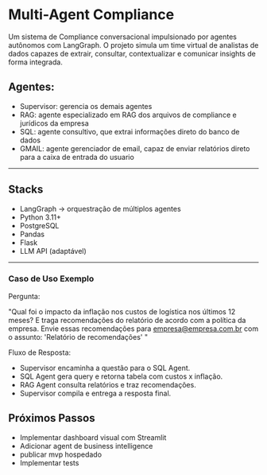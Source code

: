 # Multi-Agent Compliance

Um sistema de Compliance conversacional impulsionado por agentes autônomos com LangGraph.
O projeto simula um time virtual de analistas de dados capazes de extrair, consultar, contextualizar e comunicar insights de forma integrada.

## Agentes:
- Supervisor: gerencia os demais agentes
- RAG: agente especializado em RAG dos arquivos de compliance e jurídicos da empresa
- SQL: agente consultivo, que extrai informações direto do banco de dados
- GMAIL: agente gerenciador de email, capaz de enviar relatórios direto para a caixa de entrada do usuario
---
## Stacks

- LangGraph → orquestração de múltiplos agentes
- Python 3.11+
- PostgreSQL
- Pandas
- Flask
- LLM API (adaptável)

---
### Caso de Uso Exemplo

Pergunta:

"Qual foi o impacto da inflação nos custos de logística nos últimos 12 meses? 
E traga recomendações do relatório de acordo com a política da empresa. Envie essas recomendações para
empresa@empresa.com.br com o assunto: 'Relatório de recomendações' "

Fluxo de Resposta:

- Supervisor encaminha a questão para o SQL Agent.
- SQL Agent gera query e retorna tabela com custos x inflação.
- RAG Agent consulta relatórios e traz recomendações.
- Supervisor compila e entrega a resposta final.

## Próximos Passos
- Implementar dashboard visual com Streamlit
- Adicionar agent de business intelligence
- publicar mvp hospedado
- Implementar tests

